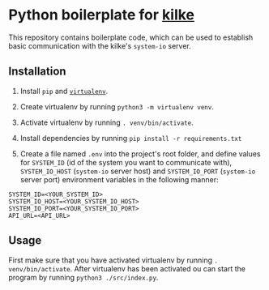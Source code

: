 # Python boilerplate for [kilke](https://github.com/Kaltsoon/kilke)

This repository contains boilerplate code, which can be used to establish basic communication with the kilke's `system-io` server.

## Installation

1. Install `pip` and [`virtualenv`](https://virtualenv.pypa.io/en/latest/installation/).

2. Create virtualenv by running `python3 -m virtualenv venv`.

3. Activate virtualenv by running `. venv/bin/activate`.

4. Install dependencies by running `pip install -r requirements.txt`

5. Create a file named `.env` into the project's root folder, and define values for `SYSTEM_ID` (id of the system you want to communicate with), `SYSTEM_IO_HOST` (`system-io` server host) and `SYSTEM_IO_PORT` (`system-io` server port) environment variables in the following manner:

```
SYSTEM_ID=<YOUR_SYSTEM_ID>
SYSTEM_IO_HOST=<YOUR_SYSTEM_IO_HOST>
SYSTEM_IO_PORT=<YOUR_SYSTEM_IO_PORT>
API_URL=<API_URL>
```

## Usage

First make sure that you have activated virtualenv by running `. venv/bin/activate`. After virtualenv has been activated ou can start the program by running `python3 ./src/index.py`.
